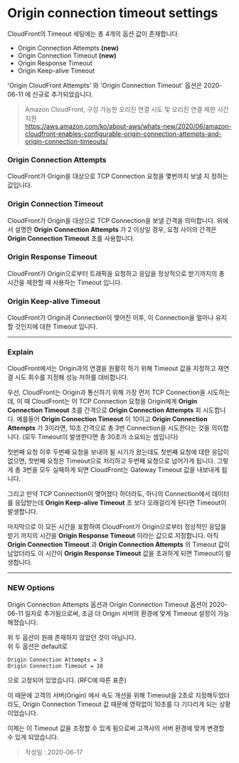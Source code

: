 # Origin connection timeout settings

CloudFront의 Timeout 세팅에는 총 4개의 옵션 값이 존재합니다.

- Origin Connection Attempts **(new)**
- Origin Connection Timeout **(new)**
- Origin Response Timeout
- Origin Keep-alive Timeout

'Origin CloudFront Attempts' 와 'Origin Connection Timeout' 옵션은 2020-06-11 에 신규로 추가되었습니다.

> Amazon CloudFront, 구성 가능한 오리진 연결 시도 및 오리진 연결 제한 시간 지원<br>
https://aws.amazon.com/ko/about-aws/whats-new/2020/06/amazon-cloudfront-enables-configurable-origin-connection-attempts-and-origin-connection-timeouts/

### Origin Connection Attempts
CloudFront가 Origin을 대상으로 TCP Connection 요청을 몇번까지 보낼 지 정하는 값입니다.

### Origin Connection Timeout
CloudFront가 Origin을 대상으로 TCP Connection을 보낼 간격을 의미합니다.
위에서 설명한 **Origin Connection Attempts** 가 2 이상일 경우, 요청 사이의 간격은 **Origin Connection Timeout** 초를 사용합니다.

### Origin Response Timeout
CloudFront가 Origin으로부터 트래픽을 요청하고 응답을 정상적으로 받기까지의 총 시간을 제한할 때 사용하는 Timeout 입니다.

### Origin Keep-alive Timeout
CloudFront가 Origin과 Connection이 맺어진 이후, 이 Connection을 얼마나 유지할 것인지에 대한 Timeout 입니다.

---

### Explain

CloudFront에서는 Origin과의 연결을 원활히 하기 위해 Timeout 값을 지정하고 재연결 시도 회수를 지정해 성능 저하를 대비합니다.

우선, CloudFront는 Origin과 통신하기 위해 가장 먼저 TCP Connection을 시도하는데, 이 때 CloudFront는 이 TCP Connection 요청을 Origin에게 **Origin Connection Timeout** 초를 간격으로 **Origin Connection Attempts** 회 시도합니다. 예를들어 **Origin Connection Timeout** 이 10이고 **Origin Connection Attempts** 가 3이라면, 10초 간격으로 총 3번 Connection을 시도한다는 것을 의미합니다. (모두 Timeout이 발생한다면 총 30초가 소요되는 셈입니다)

첫번째 요청 이후 두번째 요청을 보내야 될 시기가 왔는데도 첫번째 요청에 대한 응답이 없으면, 첫번째 요청은 Timeout으로 처리하고 두번째 요청으로 넘어가게 됩니다.
그렇게 총 3번을 모두 실패하게 되면 CloudFront는 Gateway Timeout 값을 내보내게 됩니다.

그리고 만약 TCP Connection이 맺어졌다 하더라도, 하나의 Connection에서 데이터를 응답받는데 **Origin Keep-alive Timeout** 초 보다 오래걸리게 된다면 Timeout이 발생합니다.

마지막으로 이 모든 시간을 포함하여 CloudFront가 Origin으로부터 정상적인 응답을 받기 까지의 시간을 **Origin Response Timeout** 이라는 값으로 지정합니다. 아직 **Origin Connection Timeout** 과 **Origin Connection Attempts** 의 Timeout 값이 남았더라도 이 시간이 **Origin Response Timeout** 값을 초과하게 되면 Timeout이 발생합니다.

---

### NEW Options

Origin Connection Attempts 옵션과 Origin Connection Timeout 옵션이 2020-06-11 일자로 추가됨으로써, 조금 더 Origin 서버의 환경에 맞게 Timeout 설정이 가능해졌습니다.

위 두 옵션이 원래 존재하지 않았던 것이 아닙니다.<br>
위 두 옵션은 default로
```
Origin Connection Attempts = 3
Origin Connection Timeout = 10
```
으로 고정되어 있었습니다. (RFC에 따른 표준)

이 때문에 고객의 서버(Origin) 에서 속도 개선을 위해 Timeout을 2초로 지정해두었더라도, Origin Connection Timeout 값 때문에 영락없이 10초를 다 기다리게 되는 상황이었습니다.

이제는 이 Timeout 값을 조정할 수 있게 됨으로써 고객사의 서버 환경에 맞게 변경할 수 있게 되었습니다.


> 작성일 : 2020-06-17
